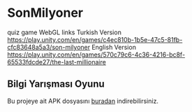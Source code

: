 # SonMilyoner
quiz game
WebGL links
Turkish Version
https://play.unity.com/en/games/c4ec810b-1b5e-47c5-81fb-cfc83648a5a3/son-milyoner
English Version
https://play.unity.com/en/games/570c79c6-4c36-4216-bc8f-65533fdcde27/the-last-millionaire
## Bilgi Yarışması Oyunu
Bu projeye ait APK dosyasını [buradan](https://github.com/talatuccar/SonMilyoner/releases/tag/v1.0.0) indirebilirsiniz.
